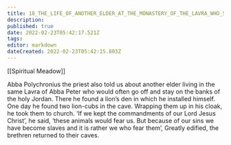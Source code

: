 ```yaml
---
title: 18_THE_LIFE_OF_ANOTHER_ELDER_AT_THE_MONASTERY_OF_THE_LAVRA_WHO_SLEPT_WITH_LIONS
description: 
published: true
date: 2022-02-23T05:42:17.521Z
tags: 
editor: markdown
dateCreated: 2022-02-23T05:42:15.803Z
---
```


[[Spiritual Meadow]]
 
Abba Polychronius the priest also told us about another elder living in the same Lavra of Abba Peter who would often go off and stay on the banks of the holy Jordan. There he found a lion’s den in which he installed himself. One day he found two lion-cubs in the cave. Wrapping them up in his cloak, he took them to church. ‘If we kept the commandments of our Lord Jesus Christ’, he said, ‘these animals would fear us. But because of our sins we have become slaves and it is rather we who fear them’, Greatly edified, the brethren returned to their caves. 
